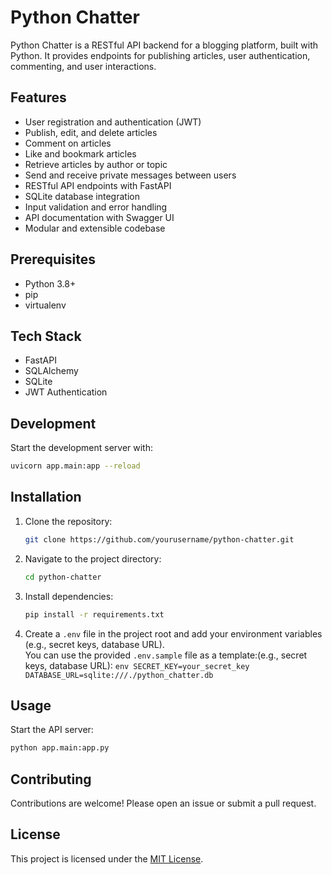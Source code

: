 # Python Chatter
Python Chatter is a RESTful API backend for a blogging platform, built with Python. It provides endpoints for publishing articles, user authentication, commenting, and user interactions.

## Features
- User registration and authentication (JWT)
- Publish, edit, and delete articles
- Comment on articles
- Like and bookmark articles
- Retrieve articles by author or topic
- Send and receive private messages between users
- RESTful API endpoints with FastAPI
- SQLite database integration
- Input validation and error handling
- API documentation with Swagger UI
- Modular and extensible codebase

## Prerequisites

- Python 3.8+
- pip
- virtualenv

## Tech Stack

- FastAPI
- SQLAlchemy
- SQLite
- JWT Authentication

## Development

Start the development server with:
```bash
uvicorn app.main:app --reload
```



## Installation

1. Clone the repository:
    ```bash
    git clone https://github.com/yourusername/python-chatter.git
    ```
2. Navigate to the project directory:
    ```bash
    cd python-chatter
    ```
3. Install dependencies:
    ```bash
    pip install -r requirements.txt
    ```
4. Create a `.env` file in the project root and add your environment variables  (e.g., secret keys, database URL).  
    You can use the provided `.env.sample` file as a template:(e.g., secret keys, database URL):
        ```env
        SECRET_KEY=your_secret_key
        DATABASE_URL=sqlite:///./python_chatter.db
        ```


## Usage

Start the API server:
```bash
python app.main:app.py
```

## Contributing

Contributions are welcome! Please open an issue or submit a pull request.

## License

This project is licensed under the [MIT License](https://opensource.org/licenses/MIT).
